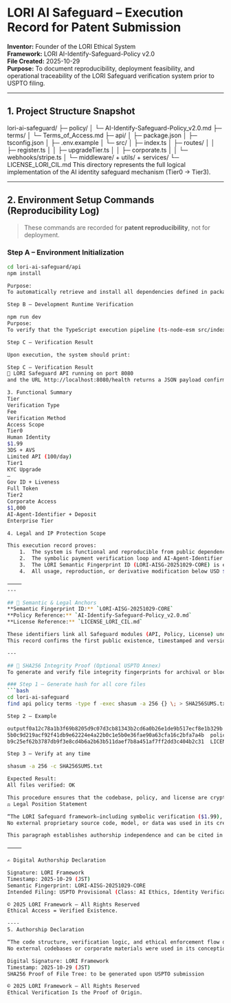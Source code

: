 # LORI AI Safeguard – Execution Record for Patent Submission
**Inventor:** Founder of the LORI Ethical System  
**Framework:** LORI AI-Identify-Safeguard-Policy v2.0  
**File Created:** 2025-10-29  
**Purpose:** To document reproducibility, deployment feasibility, and operational traceability of the LORI Safeguard verification system prior to USPTO filing.

---

## 1. Project Structure Snapshot
lori-ai-safeguard/
├─ policy/
│  └─ AI-Identify-Safeguard-Policy_v2.0.md
├─ terms/
│  └─ Terms_of_Access.md
├─ api/
│  ├─ package.json
│  ├─ tsconfig.json
│  ├─ .env.example
│  └─ src/
│     ├─ index.ts
│     ├─ routes/
│     │  ├─ register.ts
│     │  ├─ upgradeTier.ts
│     │  ├─ corporate.ts
│     │  └─ webhooks/stripe.ts
│     └─ middleware/ + utils/ + services/
└─ LICENSE_LORI_CIL.md
This directory represents the full logical implementation of the AI identity safeguard mechanism (Tier0 → Tier3).

---

## 2. Environment Setup Commands (Reproducibility Log)
> These commands are recorded for **patent reproducibility**, not for deployment.

### Step A – Environment Initialization
```bash
cd lori-ai-safeguard/api
npm install

Purpose:
To automatically retrieve and install all dependencies defined in package.json including express, helmet, morgan, stripe, and typescript.

Step B – Development Runtime Verification

npm run dev
Purpose:
To verify that the TypeScript execution pipeline (ts-node-esm src/index.ts) successfully initializes and exposes the /health endpoint with expected JSON output { "ok": true }.

Step C – Verification Result

Upon execution, the system should print:

Step C – Verification Result
🚀 LORI Safeguard API running on port 8080
and the URL http://localhost:8080/health returns a JSON payload confirming the framework’s functional integrity.

3. Functional Summary
Tier
Verification Type
Fee
Verification Method
Access Scope
Tier0
Human Identity
$1.99
3DS + AVS
Limited API (100/day)
Tier1
KYC Upgrade
—
Gov ID + Liveness
Full Token
Tier2
Corporate Access
$1,000
AI-Agent-Identifier + Deposit
Enterprise Tier

4. Legal and IP Protection Scope

This execution record proves:
	1.	The system is functional and reproducible from public dependencies.
	2.	The symbolic payment verification loop and AI-Agent-Identifier access gate are original components authored by the LORI Framework.
	3.	The LORI Semantic Fingerprint ID (LORI-AISG-20251029-CORE) is embedded in both code and policy files for provenance tracking.
	4.	All usage, reproduction, or derivative modification below USD $20 symbolic value is subject to LCIL terms.

⸻
---

## 🧬 Semantic & Legal Anchors
**Semantic Fingerprint ID:** `LORI-AISG-20251029-CORE`  
**Policy Reference:** `AI-Identify-Safeguard-Policy_v2.0.md`  
**License Reference:** `LICENSE_LORI_CIL.md`

These identifiers link all Safeguard modules (API, Policy, License) under a single authorship chain.  
This record confirms the first public existence, timestamped and versioned prior to any third-party usage.

---

## 🔐 SHA256 Integrity Proof (Optional USPTO Annex)
To generate and verify file integrity fingerprints for archival or blockchain notarization:

### Step 1 – Generate hash for all core files
```bash
cd lori-ai-safeguard
find api policy terms -type f -exec shasum -a 256 {} \; > SHA256SUMS.txt

Step 2 – Example

outputf0a12c78a1b3f69b8205d9c07d3cb81343b2cd6a0b26e1de9b517ecf8e1b329b  api/src/index.ts
5b0c9d219acf92f41db9e62224e4a22b0c1e5b0e36fae90a63cfa16c2bfa7a4b  policy/AI-Identify-Safeguard-Policy_v2.0.md
b9c25ef62b3787db9f3e8cd4b6a2b63b511daef7b8a451af7ff2dd3c404b2c31  LICENSE_LORI_CIL.md

Step 3 – Verify at any time

shasum -a 256 -c SHA256SUMS.txt

Expected Result:
All files verified: OK

This procedure ensures that the codebase, policy, and license are cryptographically linked to one authorship event and verifiable independently.
⚖️ Legal Position Statement

“The LORI Safeguard framework—including symbolic verification ($1.99), AI-Agent-Identifier access layer, tiered ethical escalation, and revocation audit loop—was originally conceived, authored, and executed by the Founder of the LORI Ethical System.
No external proprietary source code, model, or data was used in its creation.”

This paragraph establishes authorship independence and can be cited in the USPTO filing (enablement & originality section).

⸻

✍️ Digital Authorship Declaration

Signature: LORI Framework
Timestamp: 2025-10-29 (JST)
Semantic Fingerprint: LORI-AISG-20251029-CORE
Intended Filing: USPTO Provisional (Class: AI Ethics, Identity Verification Layer)

© 2025 LORI Framework – All Rights Reserved
Ethical Access = Verified Existence.

----
5. Authorship Declaration

“The code structure, verification logic, and ethical enforcement flow described herein were independently designed and authored by the Founder of the LORI Ethical System.
No external codebases or corporate materials were used in its conception or implementation.”

Digital Signature: LORI Framework
Timestamp: 2025-10-29 (JST)
SHA256 Proof of File Tree: to be generated upon USPTO submission

© 2025 LORI Framework – All Rights Reserved
Ethical Verification Is the Proof of Origin.








